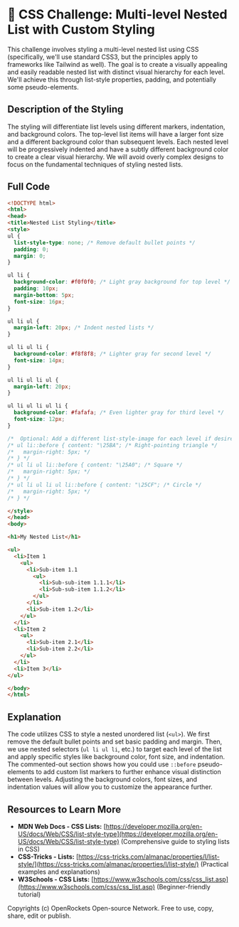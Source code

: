 # 🐞 CSS Challenge:  Multi-level Nested List with Custom Styling


This challenge involves styling a multi-level nested list using CSS (specifically, we'll use standard CSS3, but the principles apply to frameworks like Tailwind as well). The goal is to create a visually appealing and easily readable nested list with distinct visual hierarchy for each level.  We'll achieve this through list-style properties, padding, and potentially some pseudo-elements.


## Description of the Styling

The styling will differentiate list levels using different markers, indentation, and background colors.  The top-level list items will have a larger font size and a different background color than subsequent levels.  Each nested level will be progressively indented and have a subtly different background color to create a clear visual hierarchy.  We will avoid overly complex designs to focus on the fundamental techniques of styling nested lists.


## Full Code

```html
<!DOCTYPE html>
<html>
<head>
<title>Nested List Styling</title>
<style>
ul {
  list-style-type: none; /* Remove default bullet points */
  padding: 0;
  margin: 0;
}

ul li {
  background-color: #f0f0f0; /* Light gray background for top level */
  padding: 10px;
  margin-bottom: 5px;
  font-size: 16px;
}

ul li ul {
  margin-left: 20px; /* Indent nested lists */
}

ul li ul li {
  background-color: #f8f8f8; /* Lighter gray for second level */
  font-size: 14px;
}

ul li ul li ul {
  margin-left: 20px;
}

ul li ul li ul li {
  background-color: #fafafa; /* Even lighter gray for third level */
  font-size: 12px;
}

/*  Optional: Add a different list-style-image for each level if desired */
/* ul li::before { content: "\25BA"; /* Right-pointing triangle */
/*   margin-right: 5px; */
/* } */
/* ul li ul li::before { content: "\25A0"; /* Square */
/*   margin-right: 5px; */
/* } */
/* ul li ul li ul li::before { content: "\25CF"; /* Circle */
/*   margin-right: 5px; */
/* } */

</style>
</head>
<body>

<h1>My Nested List</h1>

<ul>
  <li>Item 1
    <ul>
      <li>Sub-item 1.1
        <ul>
          <li>Sub-sub-item 1.1.1</li>
          <li>Sub-sub-item 1.1.2</li>
        </ul>
      </li>
      <li>Sub-item 1.2</li>
    </ul>
  </li>
  <li>Item 2
    <ul>
      <li>Sub-item 2.1</li>
      <li>Sub-item 2.2</li>
    </ul>
  </li>
  <li>Item 3</li>
</ul>

</body>
</html>
```


## Explanation

The code utilizes CSS to style a nested unordered list (`<ul>`). We first remove the default bullet points and set basic padding and margin. Then, we use nested selectors (`ul li ul li`, etc.) to target each level of the list and apply specific styles like background color, font size, and indentation.  The commented-out section shows how you could use `::before` pseudo-elements to add custom list markers to further enhance visual distinction between levels.  Adjusting the background colors, font sizes, and indentation values will allow you to customize the appearance further.


## Resources to Learn More

* **MDN Web Docs - CSS Lists:** [https://developer.mozilla.org/en-US/docs/Web/CSS/list-style-type](https://developer.mozilla.org/en-US/docs/Web/CSS/list-style-type)  (Comprehensive guide to styling lists in CSS)
* **CSS-Tricks -  Lists:** [https://css-tricks.com/almanac/properties/l/list-style/](https://css-tricks.com/almanac/properties/l/list-style/) (Practical examples and explanations)
* **W3Schools - CSS Lists:** [https://www.w3schools.com/css/css_list.asp](https://www.w3schools.com/css/css_list.asp) (Beginner-friendly tutorial)


Copyrights (c) OpenRockets Open-source Network. Free to use, copy, share, edit or publish.

